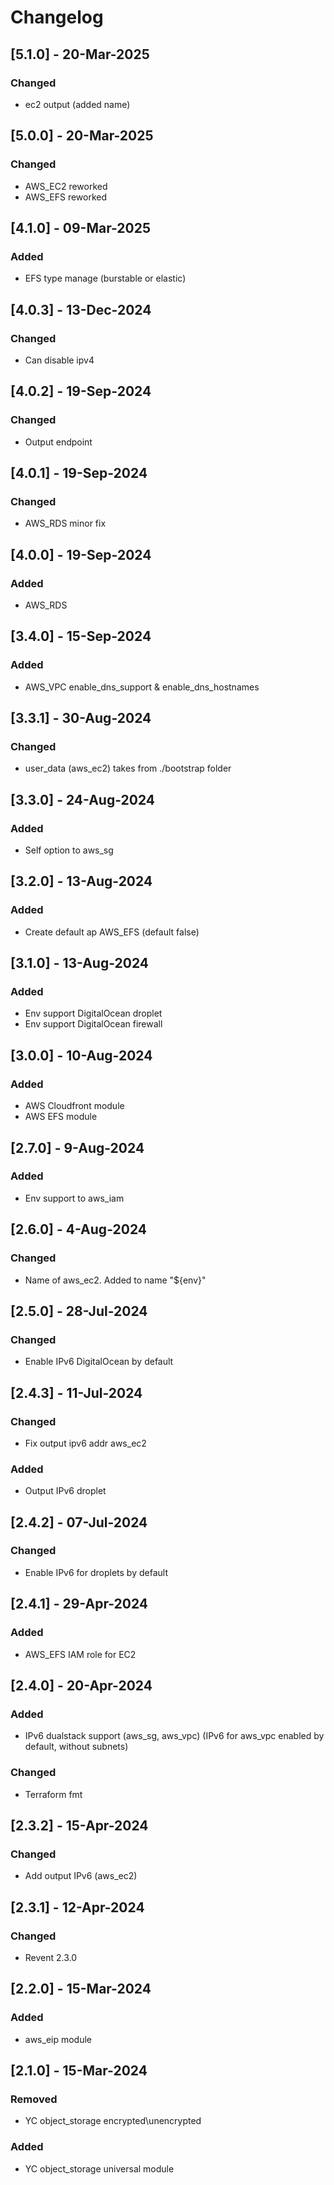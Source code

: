 # Changelog

## [5.1.0] - 20-Mar-2025
### Changed
- ec2 output (added name)

## [5.0.0] - 20-Mar-2025
### Changed
- AWS_EC2 reworked
- AWS_EFS reworked

## [4.1.0] - 09-Mar-2025
### Added
- EFS type manage (burstable or elastic)

## [4.0.3] - 13-Dec-2024
### Changed
- Can disable ipv4

## [4.0.2] - 19-Sep-2024
### Changed
- Output endpoint

## [4.0.1] - 19-Sep-2024
### Changed
- AWS_RDS minor fix

## [4.0.0] - 19-Sep-2024
### Added
- AWS_RDS

## [3.4.0] - 15-Sep-2024
### Added
- AWS_VPC enable_dns_support & enable_dns_hostnames

## [3.3.1] - 30-Aug-2024
### Changed
- user_data (aws_ec2) takes from ./bootstrap folder

## [3.3.0] - 24-Aug-2024
### Added
- Self option to aws_sg

## [3.2.0] - 13-Aug-2024
### Added
- Create default ap AWS_EFS (default false)

## [3.1.0] - 13-Aug-2024
### Added
- Env support DigitalOcean droplet
- Env support DigitalOcean firewall

## [3.0.0] - 10-Aug-2024
### Added
- AWS Cloudfront module
- AWS EFS module

## [2.7.0] - 9-Aug-2024
### Added
- Env support to aws_iam

## [2.6.0] - 4-Aug-2024
### Changed
- Name of aws_ec2. Added to name "${env}"

## [2.5.0] - 28-Jul-2024
### Changed
- Enable IPv6 DigitalOcean by default

## [2.4.3] - 11-Jul-2024
### Changed
- Fix output ipv6 addr aws_ec2
### Added
- Output IPv6 droplet

## [2.4.2] - 07-Jul-2024
### Changed
- Enable IPv6 for droplets by default

## [2.4.1] - 29-Apr-2024
### Added
- AWS_EFS IAM role for EC2

## [2.4.0] - 20-Apr-2024
### Added
- IPv6 dualstack support (aws_sg, aws_vpc) (IPv6 for aws_vpc enabled by default, without subnets)
### Changed
- Terraform fmt

## [2.3.2] - 15-Apr-2024
### Changed
- Add output IPv6 (aws_ec2)

## [2.3.1] - 12-Apr-2024
### Changed
- Revent 2.3.0

## [2.2.0] - 15-Mar-2024
### Added
- aws_eip module

## [2.1.0] - 15-Mar-2024
### Removed
- YC object_storage encrypted\unencrypted

### Added
- YC object_storage universal module